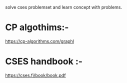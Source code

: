 solve cses problemset and learn concept with problems.

# CP algothims:- 
https://cp-algorithms.com/graphl

# CSES handbook :- 
https://cses.fi/book/book.pdf

